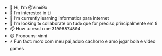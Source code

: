 - 👋 Hi, I’m @Vinni9x
- 👀 I’m interested in t.i
- 🌱 I’m currently learning informatica para internet
- 💞️ I’m looking to collaborate on  tudo que for preciso,principalmente em ti
- 📫 How to reach me 31998874894
- 😄 Pronouns: vinni
- ⚡ Fun fact: moro com meu pai,adoro cachorro e amo jogar bola e video games

<!---
Vinni9x/Vinni9x is a ✨ special ✨ repository because its `README.md` (this file) appears on your GitHub profile.
You can click the Preview link to take a look at your changes.
--->
